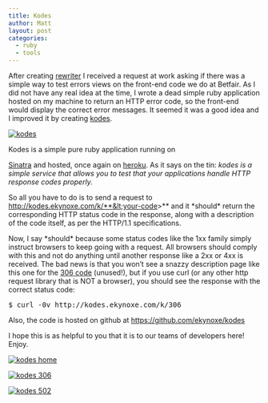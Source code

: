 ```yaml
---
title: Kodes
author: Matt
layout: post
categories:
  - ruby
  - tools
---
```

After creating [rewriter][1] I received a request at work asking if there was a simple way to test errors views on the front-end code we do at Betfair. As I did not have any real idea at the time, I wrote a dead simple ruby application hosted on my machine to return an HTTP error code, so the front-end would display the correct error messages. It seemed it was a good idea and I improved it by creating [kodes][2].

<p class="attachement"><a href="http://kodes.ekynoxe.com" title="kodes"><img src="http://blog.ekynoxe.com/wp-content/uploads/2011/05/kodes_title.png" alt="kodes" /></a></p>

<!--more-->
Kodes is a simple pure ruby application running on

<a href="http://ekx.im/e" target="_blank">Sinatra</a> and hosted, once again on <a href="http://ekx.im/U" target="_blank">heroku</a>. As it says on the tin: *kodes is a simple service that allows you to test that your applications handle HTTP response codes properly.*

So all you have to do is to send a request to http://kodes.ekynoxe.com/k/**&lt;your-code&gt;** and it \*should\* return the corresponding HTTP status code in the response, along with a description of the code itself, as per the HTTP/1.1 specifications.

Now, I say \*should\* because some status codes like the 1xx family simply instruct browsers to keep going with a request. All browsers should comply with this and not do anything until another response like a 2xx or 4xx is received. The bad news is that you won&#8217;t see a snazzy description page like this one for the <a href="http://kodes.ekynoxe.com/k/306" target="_blank">306 code</a> (unused!), but if you use curl (or any other http request library that is NOT a browser), you should see the response with the correct status code:

<pre class="brush: bash; gutter: false; title: ; notranslate" title="">$ curl -0v http://kodes.ekynoxe.com/k/306
</pre>

Also, the code is hosted on github at <a href="http://ekx.im/a7" target="_blank">https://github.com/ekynoxe/kodes</a>

I hope this is as helpful to you that it is to our teams of developers here! Enjoy.

<div class='gallery'>
    <dl class='gallery-item'>
        <dt class='gallery-icon attachement'>
          <a href="http://blog.ekynoxe.com/wp-content/uploads/2011/05/kodes_home.png" title="kodes home" rel="lightbox[498]"><img src="http://blog.ekynoxe.com/wp-content/uploads/2011/05/kodes_home-150x150.png" alt="kodes home" /></a>
        </dt>
    </dl>
    <dl class='gallery-item'>
        <dt class='gallery-icon attachement'>
          <a href="http://blog.ekynoxe.com/wp-content/uploads/2011/05/kodes_306.png" title="kodes 306" rel="lightbox[498]"><img src="http://blog.ekynoxe.com/wp-content/uploads/2011/05/kodes_306-150x150.png" alt="kodes 306" /></a>
        </dt>
    </dl>
    <dl class='gallery-item'>
        <dt class='gallery-icon attachement'>
          <a href="http://blog.ekynoxe.com/wp-content/uploads/2011/05/kodes_502.png" title="kodes 502" rel="lightbox[498]"><img src="http://blog.ekynoxe.com/wp-content/uploads/2011/05/kodes_502-150x150.png" alt="kodes 502" /></a>
        </dt>
    </dl>
</div>

 [1]: http://blog.ekynoxe.com/2011/04/27/rewriter/
 [2]: http://ekx.im/D